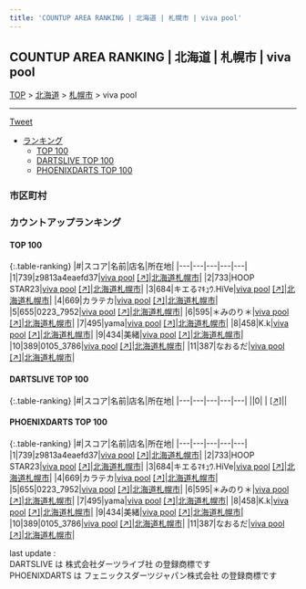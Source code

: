 ```yaml
---
title: 'COUNTUP AREA RANKING | 北海道 | 札幌市 | viva pool'
---
```

## COUNTUP AREA RANKING | 北海道 | 札幌市 | viva pool

[TOP](/darts/rank/) > [北海道](/darts/rank/北海道/) > [札幌市](/darts/rank/北海道/札幌市/) > viva pool

___

<a href="https://twitter.com/share?ref_src=twsrc%5Etfw" data-text="COUNTUP AREA RANKING | 北海道札幌市viva pool" class="twitter-share-button" data-hashtags="DARTSLIVE,PHOENIXDARTS,darts,ダーツ" data-show-count="false">Tweet</a>

* [ランキング](#カウントアップランキング)
    * [TOP 100](#top-100)
    * [DARTSLIVE TOP 100](#dartslive-top-100)
    * [PHOENIXDARTS TOP 100](#phoenixdarts-top-100)

### 市区町村

<ul>

</ul>

### カウントアップランキング

#### TOP 100



{:.table-ranking}
|#|スコア|名前|店名|所在地|
|---|---|---|---|---|
|1|739|<span class="rank-name-pd">z9813a4eaefd37</span>|<a href="/darts/rank/shops/95260.html">viva pool</a> <a href="https://vs.phoenixdarts.com/jp/shop/shopDetailInfo/s_95260?s_seq=95260">[↗]</a>|<a href="/darts/rank/北海道/札幌市">北海道札幌市</a>|
|2|733|<span class="rank-name-pd">HOOP STAR23</span>|<a href="/darts/rank/shops/95260.html">viva pool</a> <a href="https://vs.phoenixdarts.com/jp/shop/shopDetailInfo/s_95260?s_seq=95260">[↗]</a>|<a href="/darts/rank/北海道/札幌市">北海道札幌市</a>|
|3|684|<span class="rank-name-pd">キエるﾏｷｭｳ.HiVe</span>|<a href="/darts/rank/shops/95260.html">viva pool</a> <a href="https://vs.phoenixdarts.com/jp/shop/shopDetailInfo/s_95260?s_seq=95260">[↗]</a>|<a href="/darts/rank/北海道/札幌市">北海道札幌市</a>|
|4|669|<span class="rank-name-pd">カラテカ</span>|<a href="/darts/rank/shops/95260.html">viva pool</a> <a href="https://vs.phoenixdarts.com/jp/shop/shopDetailInfo/s_95260?s_seq=95260">[↗]</a>|<a href="/darts/rank/北海道/札幌市">北海道札幌市</a>|
|5|655|<span class="rank-name-pd">0223_7952</span>|<a href="/darts/rank/shops/95260.html">viva pool</a> <a href="https://vs.phoenixdarts.com/jp/shop/shopDetailInfo/s_95260?s_seq=95260">[↗]</a>|<a href="/darts/rank/北海道/札幌市">北海道札幌市</a>|
|6|595|<span class="rank-name-pd">＊みのり＊</span>|<a href="/darts/rank/shops/95260.html">viva pool</a> <a href="https://vs.phoenixdarts.com/jp/shop/shopDetailInfo/s_95260?s_seq=95260">[↗]</a>|<a href="/darts/rank/北海道/札幌市">北海道札幌市</a>|
|7|495|<span class="rank-name-pd">yama</span>|<a href="/darts/rank/shops/95260.html">viva pool</a> <a href="https://vs.phoenixdarts.com/jp/shop/shopDetailInfo/s_95260?s_seq=95260">[↗]</a>|<a href="/darts/rank/北海道/札幌市">北海道札幌市</a>|
|8|458|<span class="rank-name-pd">K.k</span>|<a href="/darts/rank/shops/95260.html">viva pool</a> <a href="https://vs.phoenixdarts.com/jp/shop/shopDetailInfo/s_95260?s_seq=95260">[↗]</a>|<a href="/darts/rank/北海道/札幌市">北海道札幌市</a>|
|9|434|<span class="rank-name-pd">美緒</span>|<a href="/darts/rank/shops/95260.html">viva pool</a> <a href="https://vs.phoenixdarts.com/jp/shop/shopDetailInfo/s_95260?s_seq=95260">[↗]</a>|<a href="/darts/rank/北海道/札幌市">北海道札幌市</a>|
|10|389|<span class="rank-name-pd">0105_3786</span>|<a href="/darts/rank/shops/95260.html">viva pool</a> <a href="https://vs.phoenixdarts.com/jp/shop/shopDetailInfo/s_95260?s_seq=95260">[↗]</a>|<a href="/darts/rank/北海道/札幌市">北海道札幌市</a>|
|11|387|<span class="rank-name-pd">なおるだ</span>|<a href="/darts/rank/shops/95260.html">viva pool</a> <a href="https://vs.phoenixdarts.com/jp/shop/shopDetailInfo/s_95260?s_seq=95260">[↗]</a>|<a href="/darts/rank/北海道/札幌市">北海道札幌市</a>|


#### DARTSLIVE TOP 100



{:.table-ranking}
|#|スコア|名前|店名|所在地|
|---|---|---|---|---|
||0|<span class="rank-name-dl"> </span>|<a href="/darts/rank/shops/.html"></a> <a href="">[↗]</a>|<a href="/darts/rank//"></a>|


#### PHOENIXDARTS TOP 100



{:.table-ranking}
|#|スコア|名前|店名|所在地|
|---|---|---|---|---|
|1|739|<span class="rank-name-pd">z9813a4eaefd37</span>|<a href="/darts/rank/shops/95260.html">viva pool</a> <a href="https://vs.phoenixdarts.com/jp/shop/shopDetailInfo/s_95260?s_seq=95260">[↗]</a>|<a href="/darts/rank/北海道/札幌市">北海道札幌市</a>|
|2|733|<span class="rank-name-pd">HOOP STAR23</span>|<a href="/darts/rank/shops/95260.html">viva pool</a> <a href="https://vs.phoenixdarts.com/jp/shop/shopDetailInfo/s_95260?s_seq=95260">[↗]</a>|<a href="/darts/rank/北海道/札幌市">北海道札幌市</a>|
|3|684|<span class="rank-name-pd">キエるﾏｷｭｳ.HiVe</span>|<a href="/darts/rank/shops/95260.html">viva pool</a> <a href="https://vs.phoenixdarts.com/jp/shop/shopDetailInfo/s_95260?s_seq=95260">[↗]</a>|<a href="/darts/rank/北海道/札幌市">北海道札幌市</a>|
|4|669|<span class="rank-name-pd">カラテカ</span>|<a href="/darts/rank/shops/95260.html">viva pool</a> <a href="https://vs.phoenixdarts.com/jp/shop/shopDetailInfo/s_95260?s_seq=95260">[↗]</a>|<a href="/darts/rank/北海道/札幌市">北海道札幌市</a>|
|5|655|<span class="rank-name-pd">0223_7952</span>|<a href="/darts/rank/shops/95260.html">viva pool</a> <a href="https://vs.phoenixdarts.com/jp/shop/shopDetailInfo/s_95260?s_seq=95260">[↗]</a>|<a href="/darts/rank/北海道/札幌市">北海道札幌市</a>|
|6|595|<span class="rank-name-pd">＊みのり＊</span>|<a href="/darts/rank/shops/95260.html">viva pool</a> <a href="https://vs.phoenixdarts.com/jp/shop/shopDetailInfo/s_95260?s_seq=95260">[↗]</a>|<a href="/darts/rank/北海道/札幌市">北海道札幌市</a>|
|7|495|<span class="rank-name-pd">yama</span>|<a href="/darts/rank/shops/95260.html">viva pool</a> <a href="https://vs.phoenixdarts.com/jp/shop/shopDetailInfo/s_95260?s_seq=95260">[↗]</a>|<a href="/darts/rank/北海道/札幌市">北海道札幌市</a>|
|8|458|<span class="rank-name-pd">K.k</span>|<a href="/darts/rank/shops/95260.html">viva pool</a> <a href="https://vs.phoenixdarts.com/jp/shop/shopDetailInfo/s_95260?s_seq=95260">[↗]</a>|<a href="/darts/rank/北海道/札幌市">北海道札幌市</a>|
|9|434|<span class="rank-name-pd">美緒</span>|<a href="/darts/rank/shops/95260.html">viva pool</a> <a href="https://vs.phoenixdarts.com/jp/shop/shopDetailInfo/s_95260?s_seq=95260">[↗]</a>|<a href="/darts/rank/北海道/札幌市">北海道札幌市</a>|
|10|389|<span class="rank-name-pd">0105_3786</span>|<a href="/darts/rank/shops/95260.html">viva pool</a> <a href="https://vs.phoenixdarts.com/jp/shop/shopDetailInfo/s_95260?s_seq=95260">[↗]</a>|<a href="/darts/rank/北海道/札幌市">北海道札幌市</a>|
|11|387|<span class="rank-name-pd">なおるだ</span>|<a href="/darts/rank/shops/95260.html">viva pool</a> <a href="https://vs.phoenixdarts.com/jp/shop/shopDetailInfo/s_95260?s_seq=95260">[↗]</a>|<a href="/darts/rank/北海道/札幌市">北海道札幌市</a>|


<div class="footer border-top border-gray-light mt-5 pt-3 text-right text-gray">
    last update : <span style="font-weight: italic" id="foot_last_modified"></span><br />
    DARTSLIVE は 株式会社ダーツライブ社 の登録商標です<br />
    PHOENIXDARTS は フェニックスダーツジャパン株式会社 の登録商標です<br />
</div>

<script src="https://cdnjs.cloudflare.com/ajax/libs/jquery.tablesorter/2.31.3/js/jquery.tablesorter.min.js" integrity="sha512-qzgd5cYSZcosqpzpn7zF2ZId8f/8CHmFKZ8j7mU4OUXTNRd5g+ZHBPsgKEwoqxCtdQvExE5LprwwPAgoicguNg==" crossorigin="anonymous" referrerpolicy="no-referrer"></script>
<link rel="stylesheet" href="https://cdnjs.cloudflare.com/ajax/libs/jquery.tablesorter/2.31.3/css/theme.default.min.css" integrity="sha512-wghhOJkjQX0Lh3NSWvNKeZ0ZpNn+SPVXX1Qyc9OCaogADktxrBiBdKGDoqVUOyhStvMBmJQ8ZdMHiR3wuEq8+w==" crossorigin="anonymous" referrerpolicy="no-referrer" />
<script>
$(function() {
    $(".table-ranking").tablesorter({sortList:[[0, 0]]});
    $("#foot_last_modified").text(formatDate(new Date(document.lastModified), 'yyyy-MM-dd HH:mm:ss'));
});
</script>

<script async src="https://platform.twitter.com/widgets.js" charset="utf-8"></script>